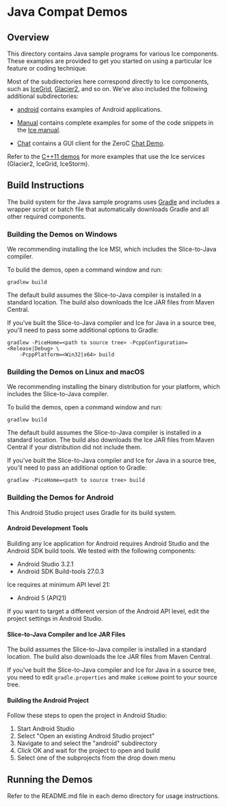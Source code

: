 # Java Compat Demos

## Overview

This directory contains Java sample programs for various Ice components. These
examples are provided to get you started on using a particular Ice feature or
coding technique.

Most of the subdirectories here correspond directly to Ice components, such as
[IceGrid](./IceGrid), [Glacier2](./Glacier2), and so on. We've also included the
following additional subdirectories:

- [android](./android) contains examples of Android applications.

- [Manual](./Manual) contains complete examples for some of the code snippets
in the [Ice manual][1].

- [Chat](./Chat) contains a GUI client for the ZeroC [Chat Demo][2].

Refer to the [C++11 demos](../cpp11) for more examples that use the Ice services
(Glacier2, IceGrid, IceStorm).

## Build Instructions

The build system for the Java sample programs uses [Gradle](http://gradle.org)
and includes a wrapper script or batch file that automatically downloads Gradle
and all other required components.

### Building the Demos on Windows

We recommending installing the Ice MSI, which includes the Slice-to-Java
compiler.

To build the demos, open a command window and run:

```
gradlew build
```

The default build assumes the Slice-to-Java compiler is installed in a standard
location. The build also downloads the Ice JAR files from Maven Central.

If you've built the Slice-to-Java compiler and Ice for Java in a source tree,
you'll need to pass some additional options to Gradle:

```
gradlew -PiceHome=<path to source tree> -PcppConfiguration=<Release|Debug> \
    -PcppPlatform=<Win32|x64> build
```

### Building the Demos on Linux and macOS

We recommending installing the binary distribution for your platform, which
includes the Slice-to-Java compiler.

To build the demos, open a command window and run:

```
gradlew build
```

The default build assumes the Slice-to-Java compiler is installed in a standard
location. The build also downloads the Ice JAR files from Maven Central if your
distribution did not include them.

If you've built the Slice-to-Java compiler and Ice for Java in a source tree,
you'll need to pass an additional option to Gradle:

```
gradlew -PiceHome=<path to source tree> build
```

### Building the Demos for Android

This Android Studio project uses Gradle for its build system.

#### Android Development Tools

Building any Ice application for Android requires Android Studio and the Android
SDK build tools. We tested with the following components:

- Android Studio 3.2.1
- Android SDK Build-tools 27.0.3

Ice requires at minimum API level 21:

- Android 5 (API21)

If you want to target a different version of the Android API level, edit the
project settings in Android Studio.

#### Slice-to-Java Compiler and Ice JAR Files

The build assumes the Slice-to-Java compiler is installed in a standard
location. The build also downloads the Ice JAR files from Maven Central.

If you've built the Slice-to-Java compiler and Ice for Java in a source tree,
you need to edit `gradle.properties` and make `iceHome` point to your source
tree.

#### Building the Android Project

Follow these steps to open the project in Android Studio:

1. Start Android Studio
2. Select "Open an existing Android Studio project"
3. Navigate to and select the "android" subdirectory
4. Click OK and wait for the project to open and build
5. Select one of the subprojects from the drop down menu

## Running the Demos

Refer to the README.md file in each demo directory for usage instructions.

[1]: https://doc.zeroc.com/ice/3.7/introduction
[2]: https://zeroc.com/chat/index.html
